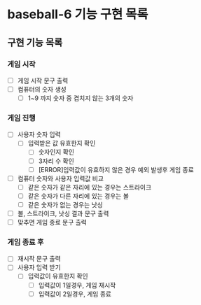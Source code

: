 # baseball-6 기능 구현 목록

## 구현 기능 목록

### 게임 시작

- [ ] 게임 시작 문구 출력
- [ ] 컴퓨터의 숫자 생성 
  -[ ] 1~9 까지 숫자 중 겹치지 않는 3개의 숫자

### 게임 진행

- [ ] 사용자 숫자 입력 
  - [ ] 입력받은 값 유효한지 확인
    - [ ] 숫자인지 확인
    - [ ] 3자리 수 확인
    - [ ] [ERROR]입력값이 유효하지 않은 경우 예외 발생후 게임 종료
- [ ] 컴퓨터 숫자와 사용자 입력값 비교
  - [ ] 같은 숫자가 같은 자리에 있는 경우는 스트라이크
  - [ ] 같은 숫자가 다른 자리에 있는 경우는 볼
  - [ ] 같은 숫자가 없는 경우는 낫싱

- [ ] 볼, 스트라이크, 낫싱 결과 문구 출력
- [ ] 맞추면 게임 종료 문구 출력

### 게임 종료 후

- [ ] 재시작 문구 출력
- [ ] 사용자 입력 받기
  - [ ] 입력값이 유효한지 확인
    - [ ] 입력값이 1일경우, 게임 재시작
    - [ ] 입력값이 2일경우, 게임 종료
